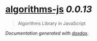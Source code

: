 # [algorithms-js](https://github.com/manrajgrover/algorithms-js#readme) *0.0.13*

> Algorithms Library in JavaScript


*Documentation generated with [doxdox](https://github.com/neogeek/doxdox).*
